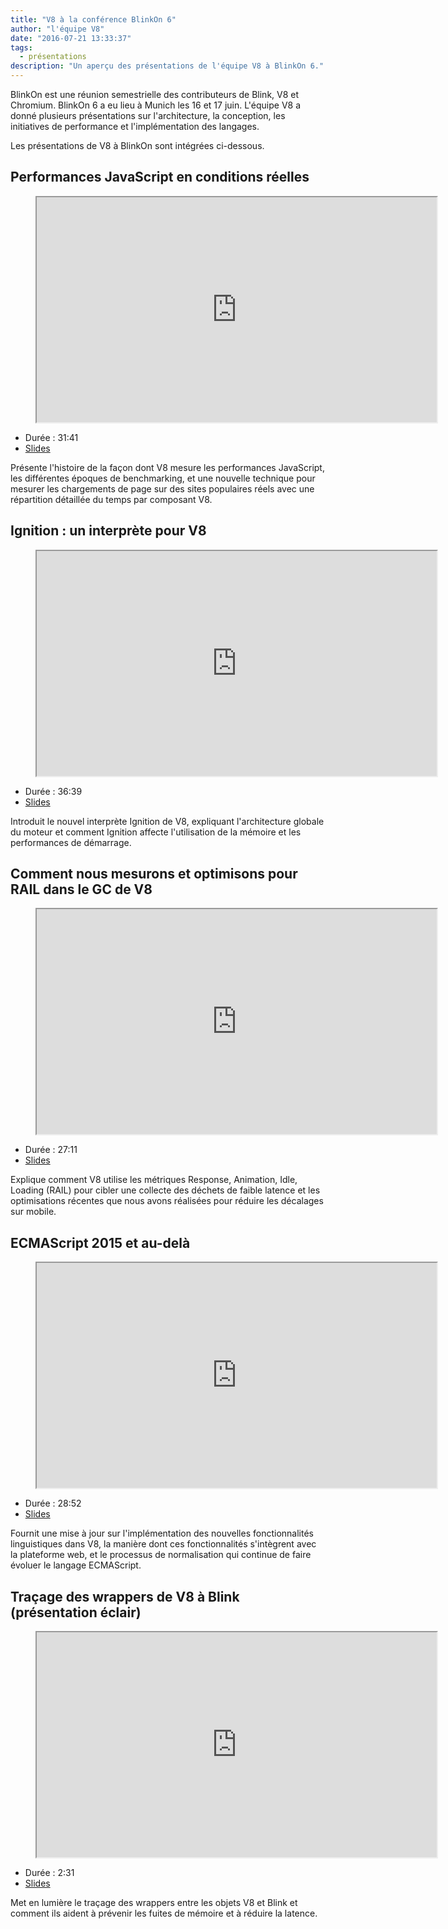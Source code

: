 ```yaml
---
title: "V8 à la conférence BlinkOn 6"
author: "l'équipe V8"
date: "2016-07-21 13:33:37"
tags: 
  - présentations
description: "Un aperçu des présentations de l'équipe V8 à BlinkOn 6."
---
```

BlinkOn est une réunion semestrielle des contributeurs de Blink, V8 et Chromium. BlinkOn 6 a eu lieu à Munich les 16 et 17 juin. L'équipe V8 a donné plusieurs présentations sur l'architecture, la conception, les initiatives de performance et l'implémentation des langages.

<!--truncate-->
Les présentations de V8 à BlinkOn sont intégrées ci-dessous.

## Performances JavaScript en conditions réelles

<figure>
  <div class="video video-16:9">
    <iframe src="https://www.youtube.com/embed/xCx4uC7mn6Y" width="640" height="360" loading="lazy"></iframe>
  </div>
</figure>

- Durée : 31:41
- [Slides](https://docs.google.com/presentation/d/14WZkWbkvtmZDEIBYP5H1GrbC9H-W3nJSg3nvpHwfG5U/edit)

Présente l'histoire de la façon dont V8 mesure les performances JavaScript, les différentes époques de benchmarking, et une nouvelle technique pour mesurer les chargements de page sur des sites populaires réels avec une répartition détaillée du temps par composant V8.

## Ignition : un interprète pour V8

<figure>
  <div class="video video-16:9">
    <iframe src="https://www.youtube.com/embed/r5OWCtuKiAk" width="640" height="360" loading="lazy"></iframe>
  </div>
</figure>

- Durée : 36:39
- [Slides](https://docs.google.com/presentation/d/1OqjVqRhtwlKeKfvMdX6HaCIu9wpZsrzqpIVIwQSuiXQ/edit)

Introduit le nouvel interprète Ignition de V8, expliquant l'architecture globale du moteur et comment Ignition affecte l'utilisation de la mémoire et les performances de démarrage.

## Comment nous mesurons et optimisons pour RAIL dans le GC de V8

<figure>
  <div class="video video-16:9">
    <iframe src="https://www.youtube.com/embed/VITAyGT-CJI" width="640" height="360" loading="lazy"></iframe>
  </div>
</figure>

- Durée : 27:11
- [Slides](https://docs.google.com/presentation/d/15EQ603eZWAnrf4i6QjPP7S3KF3NaL3aAaKhNUEatVzY/edit)

Explique comment V8 utilise les métriques Response, Animation, Idle, Loading (RAIL) pour cibler une collecte des déchets de faible latence et les optimisations récentes que nous avons réalisées pour réduire les décalages sur mobile.

## ECMAScript 2015 et au-delà

<figure>
  <div class="video video-16:9">
    <iframe src="https://www.youtube.com/embed/KrGOzEwqRDA" width="640" height="360" loading="lazy"></iframe>
  </div>
</figure>

- Durée : 28:52
- [Slides](https://docs.google.com/presentation/d/1o1wld5z0BM8RTqXASGYD3Rvov8PzrxySghmrGTYTgw0/edit)

Fournit une mise à jour sur l'implémentation des nouvelles fonctionnalités linguistiques dans V8, la manière dont ces fonctionnalités s'intègrent avec la plateforme web, et le processus de normalisation qui continue de faire évoluer le langage ECMAScript.

## Traçage des wrappers de V8 à Blink (présentation éclair)

<figure>
  <div class="video video-16:9">
    <iframe src="https://www.youtube.com/embed/PMDRfYw4UYQ?start=3204" width="640" height="360" loading="lazy"></iframe>
  </div>
</figure>

- Durée : 2:31
- [Slides](https://docs.google.com/presentation/d/1I6leiRm0ysSTqy7QWh33Gfp7_y4ngygyM2tDAqdF0fI/edit)

Met en lumière le traçage des wrappers entre les objets V8 et Blink et comment ils aident à prévenir les fuites de mémoire et à réduire la latence.
